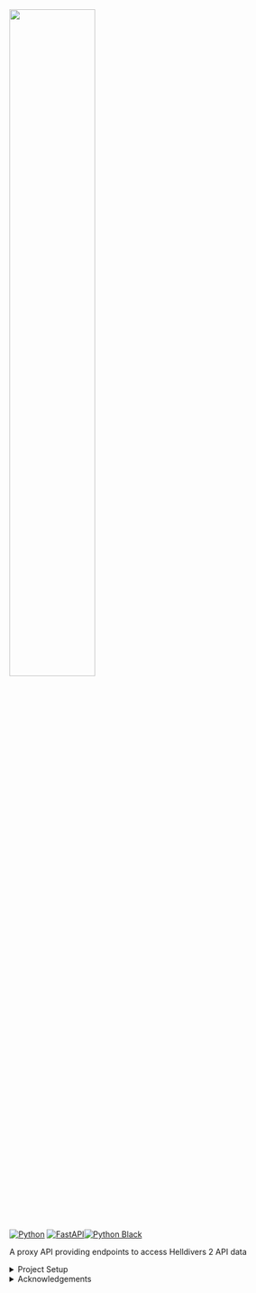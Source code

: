 <img src="https://i.imgur.com/I1wosdV.png" width="55%">

[![Python](https://img.shields.io/badge/python-3670A0?style=for-the-badge&logo=python&logoColor=ffdd54)](https://www.python.org/)
[![FastAPI](https://img.shields.io/badge/FastAPI-005571?style=for-the-badge&logo=fastapi)](https://fastapi.tiangolo.com/)[![Python Black](https://img.shields.io/badge/Python%20Black-000000?style=for-the-badge&logo=python&logoColor=FFFFFF&labelColor=000000&color=000000)](https://github.com/psf/black)

A proxy API providing endpoints to access Helldivers 2 API data
<br />

<details>
<summary>Project Setup</summary>
<details>
<summary>Environment Setup</summary>

For a sanitary environment, dev work should be done inside a [Virtual Environment](https://docs.python.org/3/library/venv.html)<br>


```shell
python -m pip install --user --upgrade pip
python -m pip install --user virtualenv
python -m venv venv
# Windows
./venv/Scripts/activate
# Linux/MacOS
source ./venv/bin/activate
pip install -r ./requirements.txt
```

</details>

<details>
<summary>Project .env Setup</summary><br>
In ./src/cfg/env you can find a .env.example<br />
This can be renamed to .env and used as is, and it will use api.diveharder.com<br />
Or you may change the links to the AHGS API endpoints if you have them.

SECURITY_TOKEN is what you use to access the /admin/* endpoints <br />
SESSION_TOKEN is for accessing AHGS API's that require authentication
</details>

<details>
<summary>Local Deployment</summary>

```shell
docker build -t myappimage .
docker run --name myappname -p 1234:1234 myappimage
```

</details>

You are now fully setup, and can access your project at:
```http
localhost:1234
localhost:1234/docs
```

</details>

<details>
<summary>Acknowledgements</summary>

[@dealloc](https://github.com/dealloc/), [@lambstream](https://github.com/lambstream) , and the [@helldivers-2](https://github.com/helldivers-2/) organization
</details>
